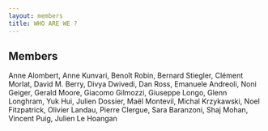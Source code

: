 ```yaml
---
layout: members
title: WHO ARE WE ?
---
```




<h2 class="major">Members</h2>
<!--<span class="image fit"><img src="images/pic04.jpg" alt="" /></span>-->
<p>Anne Alombert, Anne Kunvari, Benoît Robin, Bernard Stiegler, Clément Morlat, David M. Berry, Divya Dwivedi, 
Dan Ross, Emanuele Andreoli, Noni Geiger, Gerald Moore, Giacomo Gilmozzi, Giuseppe Longo, Glenn Longhram, Yuk Hui, 
Julien Dossier, Maël Montevil, Michal Krzykawski, Noel Fitzpatrick, Olivier Landau, Pierre Clergue, Sara Baranzoni, 
Shaj Mohan, Vincent Puig, Julien Le Hoangan</p>
